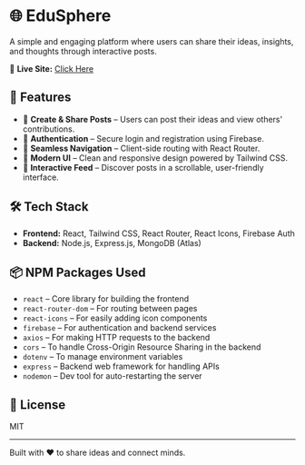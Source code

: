 # 🌐 EduSphere

A simple and engaging platform where users can share their ideas, insights, and thoughts through interactive posts.

🔗 **Live Site:** [Click Here](https://edusphere-aedc1.web.app/)

## 🚀 Features

- 📝 **Create & Share Posts** – Users can post their ideas and view others' contributions.
- 🔐 **Authentication** – Secure login and registration using Firebase.
- 🧭 **Seamless Navigation** – Client-side routing with React Router.
- 🎨 **Modern UI** – Clean and responsive design powered by Tailwind CSS.
- 💬 **Interactive Feed** – Discover posts in a scrollable, user-friendly interface.

## 🛠️ Tech Stack

- **Frontend:** React, Tailwind CSS, React Router, React Icons, Firebase Auth
- **Backend:** Node.js, Express.js, MongoDB (Atlas)

## 📦 NPM Packages Used

- `react` – Core library for building the frontend
- `react-router-dom` – For routing between pages
- `react-icons` – For easily adding icon components
- `firebase` – For authentication and backend services
- `axios` – For making HTTP requests to the backend
- `cors` – To handle Cross-Origin Resource Sharing in the backend
- `dotenv` – To manage environment variables
- `express` – Backend web framework for handling APIs
- `nodemon` – Dev tool for auto-restarting the server

## 📄 License

MIT

---

Built with ❤️ to share ideas and connect minds.
